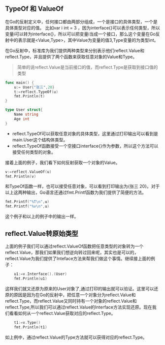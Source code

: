 ## TypeOf 和 ValueOf

在Go的反射定义中，任何接口都由两部分组成，一个是接口的具体类型，一个是具体类型对应的值。
比如var i int = 3 ，因为interface{}可以表示任何类型，所以变量i可以转为interface{}，所以可以把变量i当成一个接口，那么这个变量在Go反射中的表示就是<Value,Type>，其中Value为变量的值3,Type变量的为类型int。

在Go反射中，标准库为我们提供两种类型来分别表示他们reflect.Value和reflect.Type，并且提供了两个函数来获取任意对象的Value和Type。

> 简单的说reflect.Value是当前接口的值，而reflect.Type是获取到接口值的类型

```go
func main() {
	u:= User{"张三",20}
	t:=reflect.TypeOf(u)
	fmt.Println(t)
}

type User struct{
	Name string
	Age int
}
```

- reflect.TypeOf可以获取任意对象的具体类型，这里通过打印输出可以看到是main.User这个结构体类型。
- reflect.TypeOf函数接受一个空接口interface{}作为参数，所以这个方法可以接受任何类型的对象。

接着上面的例子，我们看下如何反射获取一个对象的Value。

```go
v:=reflect.ValueOf(u)
fmt.Println(v)
```
和TypeOf函数一样，也可以接受任意对象，可以看到打印输出为{张三 20}。对于以上这两种输出，Go语言还通过fmt.Printf函数为我们提供了简便的方法。

```go
fmt.Printf("%T\n",u)
fmt.Printf("%v\n",u)
```
这个例子和以上的例子中的输出一样。


## reflect.Value转原始类型

上面的例子我们可以通过reflect.ValueOf函数把任意类型的对象转为一个reflect.Value，那我们如果我们想逆向转过回来呢，其实也是可以的，reflect.Value为我们提供了Inteface方法来帮我们做这个事情。继续接上面的例子：
```go
	u1:=v.Interface().(User)
	fmt.Println(u1)
```

这样我们就又还原为原来的User对象了,通过打印的输出就可以验证。这里可以还原的原因是因为在Go的反射中，把任意一个对象分为reflect.Value和reflect.Type，而reflect.Value又同时持有一个对象的reflect.Value和reflect.Type,所以我们可以通过reflect.Value的Interface方法实现还原。现在我们看看如何从一个reflect.Value获取对应的reflect.Type。

```go
	t1:=v.Type()
	fmt.Println(t1)
```

如上例中，通过reflect.Value的Type方法就可以获得对应的reflect.Type。


